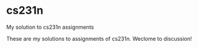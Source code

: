 # cs231n
My solution to cs231n assignments

These are my solutions to assignments of cs231n. Weclome to discussion!
